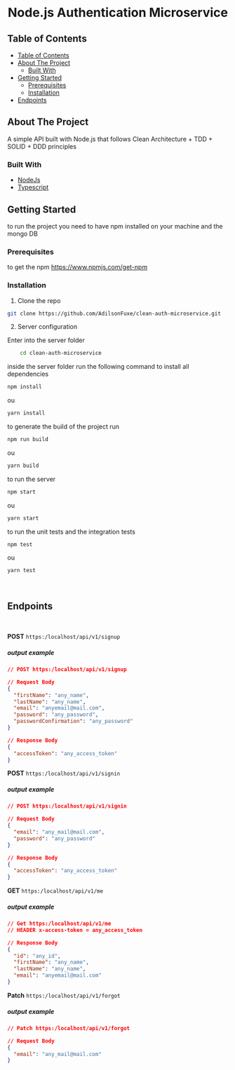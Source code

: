 <!-- PROJECT LOGO -->
<br />
<p align="center">
  <a href="https://github.com/othneildrew/Best-README-Template">
  </a>

  <h1 align="center">Node.js Authentication Microservice</h1>

  <!-- <p align="center">
   
    <br />
  </p> -->
</p>

<!-- TABLE OF CONTENTS -->

## Table of Contents

- [Table of Contents](#table-of-contents)
- [About The Project](#about-the-project)
  - [Built With](#built-with)
- [Getting Started](#getting-started)
  - [Prerequisites](#prerequisites)
  - [Installation](#installation)
- [Endpoints](#endpoints)

<!-- ABOUT THE PROJECT -->

## About The Project

A simple API built with Node.js that follows Clean Architecture + TDD + SOLID + DDD principles

### Built With

- [NodeJs](https://nodejs.org/)
- [Typescript](https://https://www.typescriptlang.org/)

<!-- GETTING STARTED -->

## Getting Started

to run the project you need to have npm installed on your machine and
the mongo DB

### Prerequisites

to get the npm https://www.npmjs.com/get-npm

### Installation

1. Clone the repo

```sh
git clone https://github.com/AdilsonFuxe/clean-auth-microservice.git
```

2. Server configuration

Enter into the server folder

```sh
    cd clean-auth-microservice
```

inside the server folder run the following command to install all dependencies

```sh
npm install
```

ou

```sh
yarn install
```

to generate the build of the project run

```sh
npm run build
```

ou

```sh
yarn build
```

to run the server

```sh
npm start
```

ou

```sh
yarn start
```

to run the unit tests and the integration tests

```sh
npm test
```

ou

```sh
yarn test
```

<br/>

## Endpoints

<br/>

**POST** `https:/localhost/api/v1/signup`

##### output example

```json
// POST https:/localhost/api/v1/signup

// Request Body
{
  "firstName": "any_name",
  "lastName": "any_name",
  "email": "anyemail@mail.com",
  "password": "any_password",
  "passwordConfirmation": "any_password"
}

// Response Body
{
  "accessToken": "any_access_token"
}
```

**POST** `https:/localhost/api/v1/signin`

##### output example

```json
// POST https:/localhost/api/v1/signin

// Request Body
{
  "email": "any_mail@mail.com",
  "password": "any_password"
}

// Response Body
{
  "accessToken": "any_access_token"
}
```

**GET** `https:/localhost/api/v1/me`

##### output example

#####

```json
// Get https:/localhost/api/v1/me
// HEADER x-access-token = any_access_token

// Response Body
{
  "id": "any_id",
  "firstName": "any_name",
  "lastName": "any_name",
  "email": "anyemail@mail.com"
}
```

**Patch** `https:/localhost/api/v1/forgot`

##### output example

#####

```json
// Patch https:/localhost/api/v1/forgot

// Request Body
{
  "email": "any_mail@mail.com"
}
```
